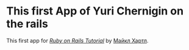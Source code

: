 # This first App of Yuri Chernigin on the rails

This first app for 
[*Ruby on Rails Tutorial*](http://railstutorial.org/) 
by [Майкл Хартл](http://michelhartl.com/).
